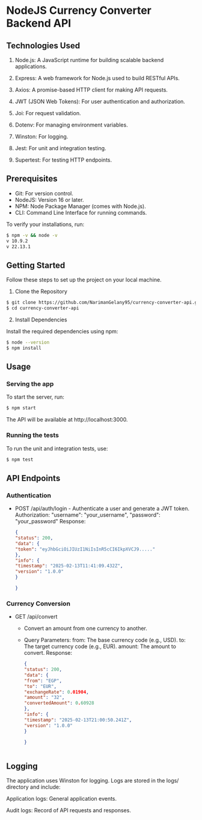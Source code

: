 # **NodeJS Currency Converter Backend API**

## **Technologies Used**

1. Node.js: A JavaScript runtime for building scalable backend applications.

2. Express: A web framework for Node.js used to build RESTful APIs.

3. Axios: A promise-based HTTP client for making API requests.

4. JWT (JSON Web Tokens): For user authentication and authorization.

5. Joi: For request validation.

6. Dotenv: For managing environment variables.

7. Winston: For logging.

8. Jest: For unit and integration testing.

9. Supertest: For testing HTTP endpoints.

## **Prerequisites**

- Git: For version control.
- NodeJS: Version 16 or later.
- NPM: Node Package Manager (comes with Node.js).
- CLI: Command Line Interface for running commands.

To verify your installations, run:

```sh
$ npm -v && node -v
v 10.9.2
v 22.13.1
```

## **Getting Started**

Follow these steps to set up the project on your local machine.

1. Clone the Repository

```sh
$ git clone https://github.com/NarimanGelany95/currency-converter-api.git
$ cd currency-converter-api
```

2. Install Dependencies

Install the required dependencies using npm:

```sh
$ node --version
$ npm install
```

## **Usage**

### Serving the app

To start the server, run:

```sh
$ npm start
```

The API will be available at http://localhost:3000.

### Running the tests

To run the unit and integration tests, use:

```sh
$ npm test
```

## **API Endpoints**

### Authentication

- POST /api/auth/login - Authenticate a user and generate a JWT token.
  Authorization:
  "username": "your_username",
  "password": "your_password"
  Response:
  ```json
  {
  "status": 200,
  "data": {
  "token": "eyJhbGciOiJIUzI1NiIsInR5cCI6IkpXVCJ9....."
  },
  "info": {
  "timestamp": "2025-02-13T11:41:09.432Z",
  "version": "1.0.0"
  }

  }

### Currency Conversion

- GET /api/convert

  - Convert an amount from one currency to another.
  - Query Parameters:
    from: The base currency code (e.g., USD).
    to: The target currency code (e.g., EUR).
    amount: The amount to convert.
    Response:
    ```json
    {
    "status": 200,
    "data": {
    "from": "EGP",
    "to": "EUR",
    "exchangeRate": 0.01904,
    "amount": "32",
    "convertedAmount": 0.60928
    },
    "info": {
    "timestamp": "2025-02-13T21:00:50.241Z",
    "version": "1.0.0"
    }

    }

    ```

    ```

## Logging

The application uses Winston for logging. Logs are stored in the logs/ directory and include:

Application logs: General application events.

Audit logs: Record of API requests and responses.
